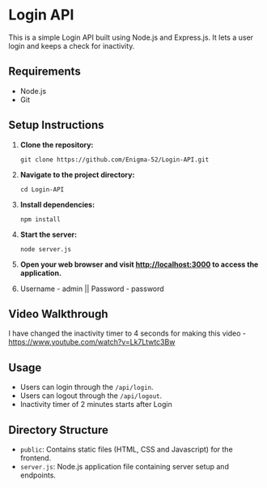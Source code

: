 # Login API
This is a simple Login API built using Node.js and Express.js. It lets a user login and keeps a check for inactivity.

## Requirements

- Node.js
- Git

## Setup Instructions

1. **Clone the repository:**

   ```
   git clone https://github.com/Enigma-52/Login-API.git
   ```

2. **Navigate to the project directory:**

   ```
   cd Login-API
   ```

3. **Install dependencies:**

   ```
   npm install
   ```

4. **Start the server:**

   ```
   node server.js
   ```

5. **Open your web browser and visit [http://localhost:3000](http://localhost:3000) to access the application.**

6. Username - admin || Password - password

## Video Walkthrough 

I have changed the inactivity timer to 4 seconds for making this video - https://www.youtube.com/watch?v=Lk7Ltwtc3Bw

## Usage

- Users can login through the `/api/login`.
- Users can logout through the `/api/logout`.
- Inactivity timer of 2 minutes starts after Login

## Directory Structure

- `public`: Contains static files (HTML, CSS and Javascript) for the frontend.
- `server.js`: Node.js application file containing server setup and endpoints.

